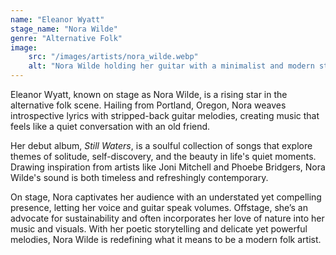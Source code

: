 ```yaml
---
name: "Eleanor Wyatt"
stage_name: "Nora Wilde"
genre: "Alternative Folk"
image: 
    src: "/images/artists/nora_wilde.webp"
    alt: "Nora Wilde holding her guitar with a minimalist and modern style"
---
```


Eleanor Wyatt, known on stage as Nora Wilde, is a rising star in the alternative folk scene. Hailing from Portland, Oregon, Nora weaves introspective lyrics with stripped-back guitar melodies, creating music that feels like a quiet conversation with an old friend.

Her debut album, *Still Waters*, is a soulful collection of songs that explore themes of solitude, self-discovery, and the beauty in life's quiet moments. Drawing inspiration from artists like Joni Mitchell and Phoebe Bridgers, Nora Wilde's sound is both timeless and refreshingly contemporary.

On stage, Nora captivates her audience with an understated yet compelling presence, letting her voice and guitar speak volumes. Offstage, she’s an advocate for sustainability and often incorporates her love of nature into her music and visuals. With her poetic storytelling and delicate yet powerful melodies, Nora Wilde is redefining what it means to be a modern folk artist.
